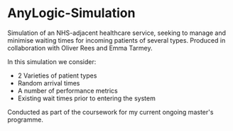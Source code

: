 # AnyLogic-Simulation
Simulation of an NHS-adjacent healthcare service, seeking to manage and minimise waiting times for incoming patients of several types.  Produced in collaboration with Oliver Rees and Emma Tarmey.

In this simulation we consider:
 - 2 Varieties of patient types
 - Random arrival times
 - A number of performance metrics
 - Existing wait times prior to entering the system

Conducted as part of the coursework for my current ongoing master's programme.
